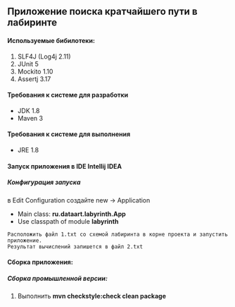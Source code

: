 ## Приложение поиска кратчайшего пути в лабиринте

#### Используемые бибилотеки:
1. SLF4J (Log4j 2.11)
1. JUnit 5
1. Mockito 1.10
1. Assertj 3.17

#### Требования к системе для разработки
* JDK 1.8
* Maven 3

#### Требования к системе для выполнения
* JRE 1.8

#### Запуск приложения в IDE Intellij IDEA

##### Конфигурация запуска

в Edit Configuration создайте new -> Application

- Main class: **ru.dataart.labyrinth.App**
- Use classpath of module **labyrinth**

```
Расположить файл 1.txt со схемой лабиринта в корне проекта и запустить приложение.  
Результат вычислений запишется в файл 2.txt
```

#### Сборка приложения:

##### Сборка промышленной версии:

1. Выполнить **mvn checkstyle:check clean package**